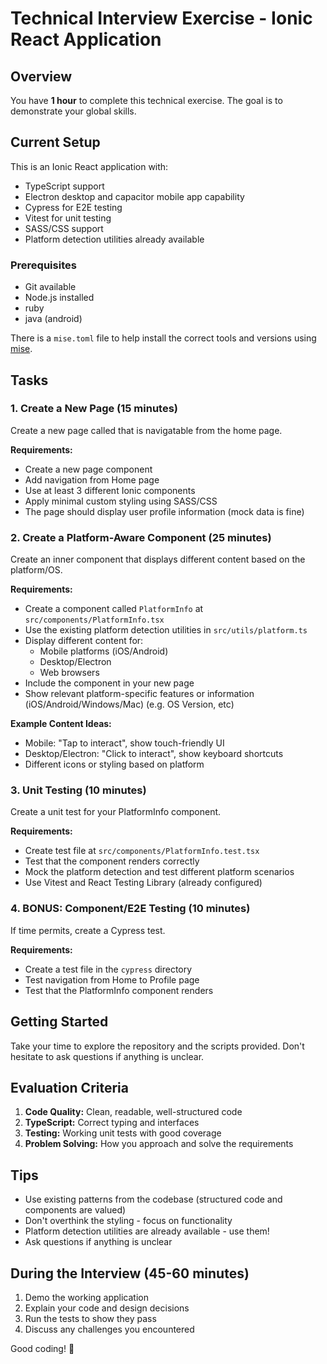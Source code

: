 # Technical Interview Exercise - Ionic React Application

## Overview
You have **1 hour** to complete this technical exercise. The goal is to demonstrate your global skills.

## Current Setup
This is an Ionic React application with:
- TypeScript support
- Electron desktop and capacitor mobile app capability
- Cypress for E2E testing
- Vitest for unit testing
- SASS/CSS support
- Platform detection utilities already available

### Prerequisites
- Git available
- Node.js installed
- ruby
- java (android)

There is a `mise.toml` file to help install the correct tools and versions using [mise](https://mise.jdx.dev/).

## Tasks

### 1. Create a New Page (15 minutes)
Create a new page called that is navigatable from the home page.

**Requirements:**
- Create a new page component
- Add navigation from Home page
- Use at least 3 different Ionic components
- Apply minimal custom styling using SASS/CSS
- The page should display user profile information (mock data is fine)

### 2. Create a Platform-Aware Component (25 minutes)
Create an inner component that displays different content based on the platform/OS.

**Requirements:**
- Create a component called `PlatformInfo` at `src/components/PlatformInfo.tsx`
- Use the existing platform detection utilities in `src/utils/platform.ts`
- Display different content for:
  - Mobile platforms (iOS/Android)
  - Desktop/Electron
  - Web browsers
- Include the component in your new page
- Show relevant platform-specific features or information (iOS/Android/Windows/Mac) (e.g. OS Version, etc)

**Example Content Ideas:**
- Mobile: "Tap to interact", show touch-friendly UI
- Desktop/Electron: "Click to interact", show keyboard shortcuts
- Different icons or styling based on platform

### 3. Unit Testing (10 minutes)
Create a unit test for your PlatformInfo component.

**Requirements:**
- Create test file at `src/components/PlatformInfo.test.tsx`
- Test that the component renders correctly
- Mock the platform detection and test different platform scenarios
- Use Vitest and React Testing Library (already configured)

### 4. BONUS: Component/E2E Testing (10 minutes)
If time permits, create a Cypress test.

**Requirements:**
- Create a test file in the `cypress` directory
- Test navigation from Home to Profile page
- Test that the PlatformInfo component renders

## Getting Started

Take your time to explore the repository and the scripts provided. Don't hesitate to ask questions if anything is unclear.

## Evaluation Criteria

1. **Code Quality:** Clean, readable, well-structured code
3. **TypeScript:** Correct typing and interfaces
5. **Testing:** Working unit tests with good coverage
6. **Problem Solving:** How you approach and solve the requirements

## Tips

- Use existing patterns from the codebase (structured code and components are valued)
- Don't overthink the styling - focus on functionality
- Platform detection utilities are already available - use them!
- Ask questions if anything is unclear

## During the Interview (45-60 minutes)

1. Demo the working application
2. Explain your code and design decisions
3. Run the tests to show they pass
4. Discuss any challenges you encountered

Good coding! 🚀
